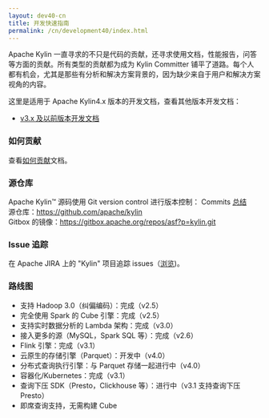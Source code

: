 ```yaml
---
layout: dev40-cn
title: 开发快速指南
permalink: /cn/development40/index.html
---
```


Apache Kylin 一直寻求的不只是代码的贡献，还寻求使用文档，性能报告，问答等方面的贡献。所有类型的贡献都为成为 Kylin Committer 铺平了道路。每个人都有机会，尤其是那些有分析和解决方案背景的，因为缺少来自于用户和解决方案视角的内容。

这里是适用于 Apache Kylin4.x 版本的开发文档，查看其他版本开发文档：
* [v3.x 及以前版本开发文档](/cn/development/) 

### 如何贡献
查看[如何贡献](/cn/development40/howto_contribute.html)文档。

### 源仓库
Apache Kylin™ 源码使用 Git version control 进行版本控制：
Commits [总结](https://github.com/apache/kylin/commits/master)  
源仓库：[https://github.com/apache/kylin ](https://github.com/apache/kylin )  
Gitbox 的镜像：[https://gitbox.apache.org/repos/asf?p=kylin.git ](https://gitbox.apache.org/repos/asf?p=kylin.git )

### Issue 追踪  
在 Apache JIRA 上的 "Kylin" 项目追踪 issues（[浏览](http://issues.apache.org/jira/browse/KYLIN))。

### 路线图
- 支持 Hadoop 3.0（纠偏编码）：完成（v2.5）
- 完全使用 Spark 的 Cube 引擎：完成（v2.5）
- 支持实时数据分析的 Lambda 架构：完成（v3.0）
- 接入更多的源（MySQL，Spark SQL 等）：完成（v2.6）
- Flink 引擎：完成（v3.1）
- 云原生的存储引擎（Parquet）：开发中（v4.0）
- 分布式查询执行引擎：与 Parquet 存储一起进行中（v4.0）
- 容器化/Kubernetes：完成（v3.1）
- 查询下压 SDK（Presto，Clickhouse 等）：进行中（v3.1 支持查询下压 Presto）
- 即席查询支持，无需构建 Cube  



